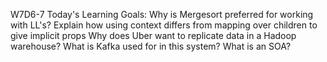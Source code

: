 W7D6-7
Today's Learning Goals:
 Why is Mergesort preferred for working with LL's?
 Explain how using context differs from mapping over children to give implicit props
 Why does Uber want to replicate data in a Hadoop warehouse?
 What is Kafka used for in this system?
 What is an SOA?
